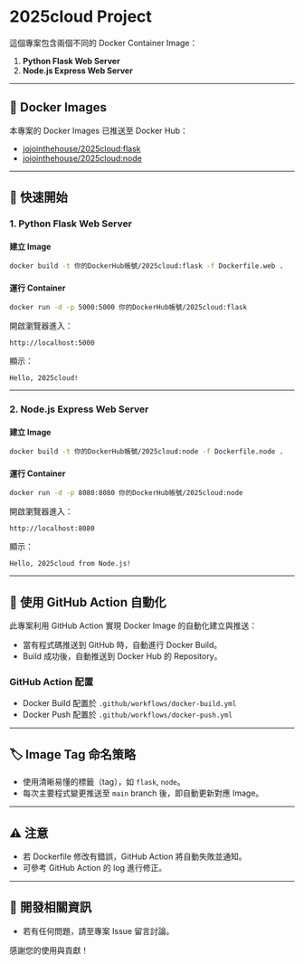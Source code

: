 # 2025cloud Project

這個專案包含兩個不同的 Docker Container Image：

1. **Python Flask Web Server**
2. **Node.js Express Web Server**

---

## 🐳 Docker Images

本專案的 Docker Images 已推送至 Docker Hub：

* [jojointhehouse/2025cloud\:flask](https://hub.docker.com/repository/docker/你的DockerHub帳號/2025cloud/tags?page=1&name=flask)
* [jojointhehouse/2025cloud\:node](https://hub.docker.com/repository/docker/你的DockerHub帳號/2025cloud/tags?page=1&name=node)

---

## 🚀 快速開始

### 1. Python Flask Web Server

#### 建立 Image

```bash
docker build -t 你的DockerHub帳號/2025cloud:flask -f Dockerfile.web .
```

#### 運行 Container

```bash
docker run -d -p 5000:5000 你的DockerHub帳號/2025cloud:flask
```

開啟瀏覽器進入：

```
http://localhost:5000
```

顯示：

```
Hello, 2025cloud!
```

---

### 2. Node.js Express Web Server

#### 建立 Image

```bash
docker build -t 你的DockerHub帳號/2025cloud:node -f Dockerfile.node .
```

#### 運行 Container

```bash
docker run -d -p 8080:8080 你的DockerHub帳號/2025cloud:node
```

開啟瀏覽器進入：

```
http://localhost:8080
```

顯示：

```
Hello, 2025cloud from Node.js!
```

---

## 🔧 使用 GitHub Action 自動化

此專案利用 GitHub Action 實現 Docker Image 的自動化建立與推送：

* 當有程式碼推送到 GitHub 時，自動進行 Docker Build。
* Build 成功後，自動推送到 Docker Hub 的 Repository。

### GitHub Action 配置

* Docker Build 配置於 `.github/workflows/docker-build.yml`
* Docker Push 配置於 `.github/workflows/docker-push.yml`

---

## 🏷️ Image Tag 命名策略

* 使用清晰易懂的標籤（tag），如 `flask`, `node`。
* 每次主要程式變更推送至 `main` branch 後，即自動更新對應 Image。

---

## ⚠️ 注意

* 若 Dockerfile 修改有錯誤，GitHub Action 將自動失敗並通知。
* 可參考 GitHub Action 的 log 進行修正。

---

## 📌 開發相關資訊

* 若有任何問題，請至專案 Issue 留言討論。

感謝您的使用與貢獻！
